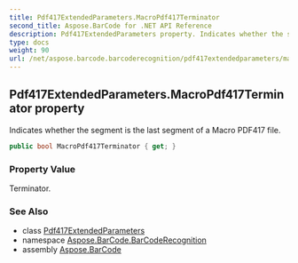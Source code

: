```yaml
---
title: Pdf417ExtendedParameters.MacroPdf417Terminator
second_title: Aspose.BarCode for .NET API Reference
description: Pdf417ExtendedParameters property. Indicates whether the segment is the last segment of a Macro PDF417 file
type: docs
weight: 90
url: /net/aspose.barcode.barcoderecognition/pdf417extendedparameters/macropdf417terminator/
---
```

## Pdf417ExtendedParameters.MacroPdf417Terminator property

Indicates whether the segment is the last segment of a Macro PDF417 file.

```csharp
public bool MacroPdf417Terminator { get; }
```

### Property Value

Terminator.

### See Also

* class [Pdf417ExtendedParameters](../)
* namespace [Aspose.BarCode.BarCodeRecognition](../../pdf417extendedparameters/)
* assembly [Aspose.BarCode](../../../)


